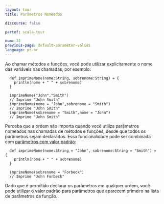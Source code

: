 ```yaml
---
layout: tour
title: Parâmetros Nomeados

discourse: false

partof: scala-tour

num: 33
previous-page: default-parameter-values
language: pt-br
---
```


Ao chamar métodos e funções, você pode utilizar explicitamente o nome das variáveis nas chamadas, por exemplo:

```tut
  def imprimeNome(nome:String, sobrenome:String) = {
    println(nome + " " + sobrenome)
  }

  imprimeNome("John","Smith")
  // Imprime "John Smith"
  imprimeNome(nome = "John",sobrenome = "Smith")
  // Imprime "John Smith"
  imprimeNome(sobrenome = "Smith",nome = "John")
  // Imprime "John Smith"
```

Perceba que a ordem não importa quando você utiliza parâmetros nomeados nas chamadas de métodos e funções, desde que todos os parâmetros sejam declarados.  Essa funcionalidade pode ser combinada com [parâmetros com valor padrão](default-parameter-values.html):

```tut
  def imprimeNome(nome:String = "John", sobrenome:String = "Smith") = {
    println(nome + " " + sobrenome)
  }

  imprimeNome(sobrenome = "Forbeck")
  // Imprime "John Forbeck"
```

Dado que é permitido declarar os parâmetros em qualquer ordem, você pode utilizar o valor padrão para parâmetros que aparecem primeiro na lista de parâmetros da função.
